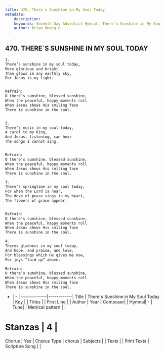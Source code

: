 ```yaml
---
title: 470. There`s Sunshine in My Soul Today
metadata:
    description: 
    keywords: Seventh Day Adventist Hymnal, There`s Sunshine in My Soul Today, , 
    author: Brian Onang'o
---
```



## 470. THERE`S SUNSHINE IN MY SOUL TODAY

```txt
1.
There’s sunshine in my soul today,
More glorious and bright
Than glows in any earthly sky,
For Jesus is my light.


Refrain:
O there’s sunshine, blessed sunshine,
When the peaceful, happy moments roll
When Jesus shows His smiling face
There is sunshine in the soul.


2.
There’s music in my soul today,
A carol to my King,
And Jesus, listening, can hear
The songs I cannot sing.


Refrain:
O there’s sunshine, blessed sunshine,
When the peaceful, happy moments roll
When Jesus shows His smiling face
There is sunshine in the soul.

3.
There’s springtime in my soul today,
For when the Lord is near,
The dove of peace sings in my heart,
The flowers of grace appear.


Refrain:
O there’s sunshine, blessed sunshine,
When the peaceful, happy moments roll
When Jesus shows His smiling face
There is sunshine in the soul.

4.
Theres gladness in my soul today,
And hope, and praise, and love,
For blessings which He gives me now,
For joys “laid up” above.

Refrain:
O there’s sunshine, blessed sunshine,
When the peaceful, happy moments roll
When Jesus shows His smiling face
There is sunshine in the soul.

```

- |   -  |
-------------|------------|
Title | There`s Sunshine in My Soul Today |
Key |  |
Titles |  |
First Line |  |
Author | 
Year | 
Composer|  |
Hymnal|  - |
Tune|  |
Metrical pattern | |
# Stanzas | 4 |
Chorus | Yes |
Chorus Type | chorus |
Subjects |  |
Texts |  |
Print Texts | 
Scripture Song |  |
  
